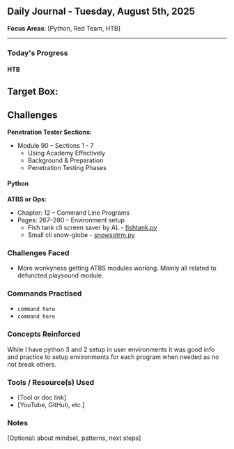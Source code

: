 ## Daily Journal - Tuesday, August 5th, 2025

**Focus Areas**: [Python, Red Team, HTB]

---

### Today's Progress

#### HTB  
**Target Box:**
- 

**Challenges**  
- 

**Penetration Tester Sections:**
- Module 90 – Sections 1 - 7
  - Using Academy Effectively
  - Background & Preparation
  - Penetration Testing Phases

#### Python

**ATBS or Ops:**  
- Chapter: 12 – Command Line Programs  
- Pages: 267–280 – Environment setup
  - Fish tank cli screen saver by AL - [fishtank.py](attachments/fishtank.py)
  - Small cli snow-globe - [snowsotrm.py](attachments/snowstorm.py)

### Challenges Faced
- More wonkyness getting ATBS modules working. Mainly all related to defuncted playsound module.

### Commands Practised
- `command here`
- `command here`

### Concepts Reinforced
While I have python 3 and 2 setup in user environments it was good info and practice to setup environments for each program when needed as no not break others.

### Tools / Resource(s) Used
- [Tool or doc link]
- [YouTube, GitHub, etc.]

### Notes
[Optional: about mindset, patterns, next steps]
